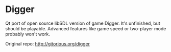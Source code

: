 Digger
======

Qt port of open source libSDL version of game Digger. It's unfinished, but should be playable. Advanced features like game speed or two-player mode probably won't work.


Original repo: http://gitorious.org/digger
